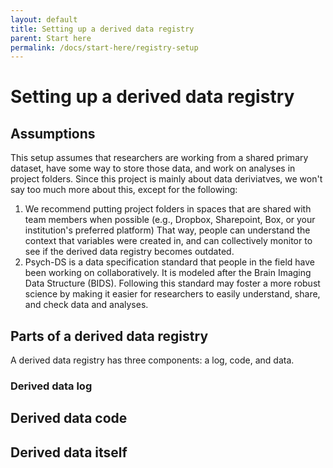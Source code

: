 ```yaml
---
layout: default
title: Setting up a derived data registry
parent: Start here 
permalink: /docs/start-here/registry-setup
---
```


# Setting up a derived data registry

## Assumptions
This setup assumes that researchers are working from a shared primary dataset, have some way to store those data, and work on analyses in project folders. Since this project is mainly about data deriviatves, we won't say too much more about this, except for the following: 
1. We recommend putting project folders in spaces that are shared with team members when possible (e.g., Dropbox, Sharepoint, Box, or your institution's preferred platform) That way, people can understand the context that variables were created in, and can collectively monitor to see if the derived data registry becomes outdated.  
2. Psych-DS is a data specification standard that people in the field have been working on collaboratively. It is modeled after the Brain Imaging Data Structure (BIDS). Following this standard may foster a more robust science by making it easier for researchers to easily understand, share, and check data and analyses.  

## Parts of a derived data registry 
A derived data registry has three components: a log, code, and data.

### Derived data log


## Derived data code


## Derived data itself